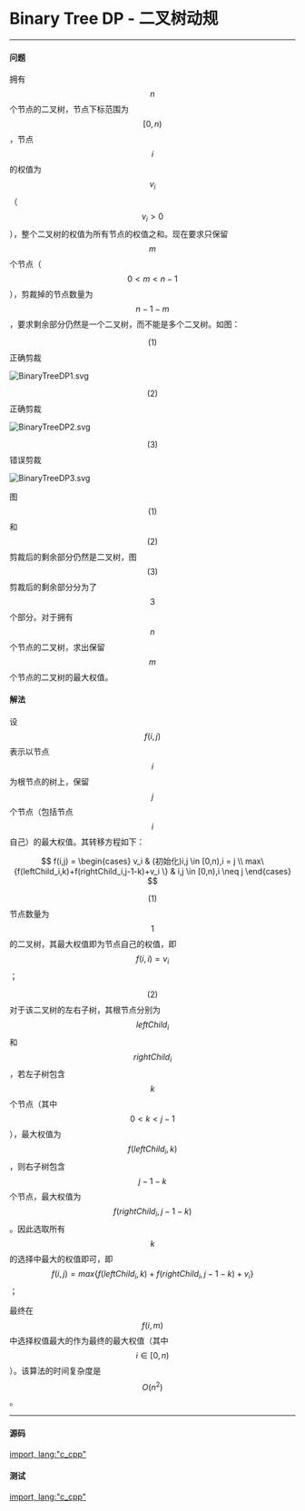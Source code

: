 <script type="text/javascript" src="https://cdn.mathjax.org/mathjax/latest/MathJax.js?config=TeX-AMS-MML_HTMLorMML"/></script>

# Binary Tree DP - 二叉树动规

--------

#### 问题

拥有$$ n $$个节点的二叉树，节点下标范围为$$ [0,n) $$，节点$$ i $$的权值为$$ v_i $$（$$ v_i \gt 0 $$），整个二叉树的权值为所有节点的权值之和。现在要求只保留$$ m $$个节点（$$ 0 \lt m \lt n-1 $$），剪裁掉的节点数量为$$ n-1-m $$，要求剩余部分仍然是一个二叉树，而不能是多个二叉树。如图：

$$ (1) $$正确剪裁

![BinaryTreeDP1.svg](../res/BinaryTreeDP1.svg)

$$ (2) $$正确剪裁

![BinaryTreeDP2.svg](../res/BinaryTreeDP2.svg)

$$ (3) $$错误剪裁

![BinaryTreeDP3.svg](../res/BinaryTreeDP3.svg)

图$$ (1) $$和$$ (2) $$剪裁后的剩余部分仍然是二叉树，图$$ (3) $$剪裁后的剩余部分分为了$$ 3 $$个部分。对于拥有$$ n $$个节点的二叉树，求出保留$$ m $$个节点的二叉树的最大权值。

#### 解法

设$$ f(i,j) $$表示以节点$$ i $$为根节点的树上，保留$$ j $$个节点（包括节点$$ i $$自己）的最大权值。其转移方程如下：

$$
f(i,j) =
\begin{cases}
v_i & (初始化)i,j \in [0,n),i = j \\
max⁡\{f(leftChild_i,k)+f(rightChild_i,j-1-k)+v_i \} & i,j \in [0,n),i \neq j
\end{cases}
$$

$$ (1) $$节点数量为$$ 1 $$的二叉树，其最大权值即为节点自己的权值，即$$ f(i,i) = v_i $$；

$$ (2) $$对于该二叉树的左右子树，其根节点分别为$$ leftChild_i $$和$$ rightChild_i $$，若左子树包含$$ k $$个节点（其中$$ 0 \lt k \lt j-1 $$），最大权值为$$ f(leftChild_i,k) $$，则右子树包含$$ j-1-k $$个节点，最大权值为$$ f(rightChild_i,j-1-k) $$。因此选取所有$$ k $$的选择中最大的权值即可，即$$ f(i,j) = max⁡\{f(leftChild_i,k)+f(rightChild_i,j-1-k)+v_i \} $$；

最终在$$ f(i,m) $$中选择权值最大的作为最终的最大权值（其中$$ i \in [0,n) $$）。该算法的时间复杂度是$$ O(n^2) $$。

--------

#### 源码

[import, lang:"c_cpp"](../../../../src/DynamicProgramming/TreeDP/BinaryTreeDP.h)

#### 测试

[import, lang:"c_cpp"](../../../../src/DynamicProgramming/TreeDP/BinaryTreeDP.cpp)
